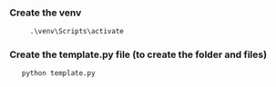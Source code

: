 
### Create the venv
``` python -m venv venv
     .\venv\Scripts\activate
```

### Create the template.py file (to create the folder and files)
```
   python template.py
````